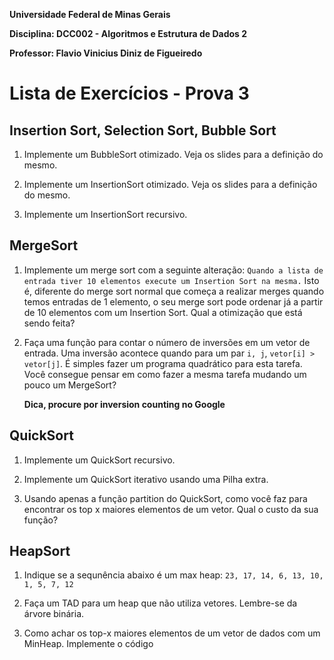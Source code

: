 **Universidade Federal de Minas Gerais**

**Disciplina: DCC002 - Algoritmos e Estrutura de Dados 2**

**Professor: Flavio Vinicius Diniz de Figueiredo**

# Lista de Exercícios - Prova 3

## Insertion Sort, Selection Sort, Bubble Sort

1. Implemente um BubbleSort otimizado. Veja os slides para a definição do
   mesmo.

1. Implemente um InsertionSort otimizado. Veja os slides para a definição do
   mesmo.
   
1. Implemente um InsertionSort recursivo.

## MergeSort

1. Implemente um merge sort com a seguinte alteração: `Quando a lista de
   entrada tiver 10 elementos execute um Insertion Sort na mesma.` Isto é,
   diferente do merge sort normal que começa a realizar merges quando temos
   entradas de 1 elemento, o seu merge sort pode ordenar já a partir de 10
   elementos com um Insertion Sort. Qual a otimização que está sendo feita?

1. Faça uma função para contar o número de inversões em um vetor de entrada.
   Uma inversão acontece quando para um par `i, j`, `vetor[i] > vetor[j]`. É
   simples fazer um programa quadrático para esta tarefa. Você consegue pensar
   em como fazer a mesma tarefa mudando um pouco um MergeSort?

   **Dica, procure por inversion counting no Google**

## QuickSort

1. Implemente um QuickSort recursivo.

1. Implemente um QuickSort iterativo usando uma Pilha extra.

1. Usando apenas a função partition do QuickSort, como você faz para encontrar
   os top x maiores elementos de um vetor. Qual o custo da sua função?

## HeapSort

1. Indique se a sequnência abaixo é um max heap:
   `23, 17, 14, 6, 13, 10, 1, 5, 7, 12`
   
1. Faça um TAD para um heap que não utiliza vetores. Lembre-se da árvore binária.

1. Como achar os top-x maiores elementos de um vetor de dados com um MinHeap.
   Implemente o código

